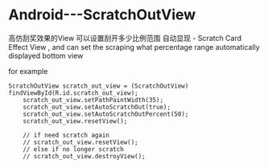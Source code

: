 Android---ScratchOutView
========================

高仿刮奖效果的View 可以设置刮开多少比例范围 自动显现 - Scratch Card Effect View , and can set the scraping what percentage range automatically displayed bottom view


for example

	ScratchOutView scratch_out_view = (ScratchOutView) findViewById(R.id.scratch_out_view);
		scratch_out_view.setPathPaintWidth(35);
		scratch_out_view.setAutoScratchOut(true);
		scratch_out_view.setAutoScratchOutPercent(50);
		scratch_out_view.resetView();
		
		// if need scratch again
		// scratch_out_view.resetView();
		// else if no longer scratch 
		// scratch_out_view.destroyView();
